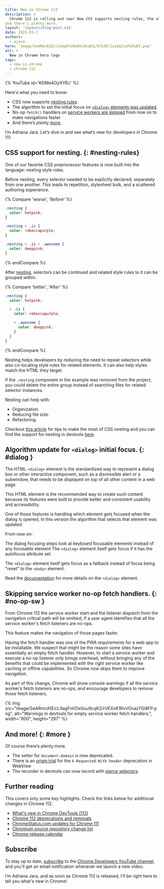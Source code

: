 ```yaml
---
title: New in Chrome 112
description: >
  Chrome 112 is rolling out now! Now CSS supports nesting rules, the algorithm to set the initial focus on dialog elements was updated, no-op fetch handlers on service workers are skipped from now on to make navigations faster
and there’s plenty more.
layout: 'layouts/blog-post.njk'
date: 2023-03-7
authors:
  - ajara
hero: ‘image/SeARmcA1EicLXagFnVOe0ou9cqK2/kYS3DlJai8qJioFUduBI.png’
alt: >
  New in Chrome hero logo
tags:
  - new-in-chrome
  - chrome-112
---
```


{% YouTube id='KGMe4OyXYEc' %}

Here's what you need to know:

* CSS now supports [nesting rules](#nesting-rules).
* The algorithm to set the initial focus on [`<dialog>` elements was updated](#dialog).
* No-op `fetch()` handlers on [service workers are skipped](#no-op-sw) from now on to make navigations faster.
* And there’s plenty [more](#more).

I’m Adriana Jara. Let’s dive in and see what’s new for developers in Chrome 111.
## CSS support for nesting. {: #nesting-rules}
One of our favorite CSS preprocessor features is now built into the language: nesting style rules.

Before nesting, every selector needed to be explicitly declared, separately from
one another. This leads to repetition, stylesheet bulk, and a scattered authoring
experience.

{% Compare 'worse', 'Before' %}
```css
.nesting {
  color: hotpink;
}

.nesting > .is {
  color: rebeccapurple;
}

.nesting > .is > .awesome {
  color: deeppink;
}
```
{% endCompare %}

After [nesting](https://www.w3.org/TR/css-nesting-1/), selectors can be
continued and related style rules to it can be grouped within.

{% Compare 'better', 'After' %}
```css
.nesting {
  color: hotpink;

  > .is {
    color: rebeccapurple;

    > .awesome {
      color: deeppink;
    }
  }
}
```
{% endCompare %}


Nesting helps developers by reducing the need to repeat selectors while also co-locating style rules for related elements. It can also help styles match the HTML they target.

If the `.nesting` component in the example was removed from the project, you could delete the entire group instead of searching files for related selector instances.

Nesting can help with:

* Organization.
* Reducing file size.
* Refactoring.

Checkout [this article](/articles/css-nesting/) for tips to make the most of CSS nesting and you can find the support for nesting in devtools [here](blog/new-in-devtools-112/#nesting).

## Algorithm update for `<dialog>` initial focus. {: #dialog }

The HTML `<dialog>` element is the standardized way to represent a dialog box or other interactive component, such as a dismissible alert or a subwindow, that needs to be displayed on top of all other content in a web page.

This HTML element is the recommended way to create such content because its features were built to provide better and consistent usability and accessibility.



One of those features is handling which element gets focused when the dialog is opened, in this version the algorithm that selects that element was updated.

From now on:

The dialog focusing steps look at keyboard focusable elements instead of any focusable element
The `<dialog>` element itself gets focus if it has the autofocus attribute set

The `<dialog>` element itself gets focus as a fallback instead of focus being "reset" to the `<body>` element.

Read the [documentation](https://developer.mozilla.org/docs/Web/HTML/Element/dialog) for more details on the `<dialog>` element.

## Skipping service worker no-op fetch handlers. {: #no-op-sw }

From Chrome 112 the service worker start and the listener dispatch from the navigation critical path will be omitted, if a user agent identifies that all the service worker's fetch listeners are no-ops.

This feature makes the navigation of those pages faster.

Having the fetch handler was one of the PWA requirements for a web app to be installable. We suspect that might be the reason some sites have essentially an empty fetch handler. However, to start a service worker and execute a no-op listener only brings overhead, without bringing any of the benefits that could be implemented with the right service worker like caching or offline capabilities. So Chrome now skips them to improve navigation.

As part of this change, Chrome will show console warnings if all the service worker’s fetch listeners are no-ops, and encourage developers to remove those fetch listeners.

{% Img src="image/SeARmcA1EicLXagFnVOe0ou9cqK2/rVEXxK1RvVOvaz7Gi8FP.png", alt="Warnings in devtools for empty service worker fetch handlers.", width="800", height="297" %}



## And more! {: #more }

Of course there’s plenty more.

* The setter for `document.domain` is now deprecated.
* There is an [origin trial](/origintrials/#/view_trial/1390486384950640641) for the `X-Requested-With header` deprecation in WebView
* The recorder in devtools can now record with [pierce selectors](/blog/new-in-devtools-112/#pierce-selectors).

## Further reading

This covers only some key highlights. Check the links below for
additional changes in Chrome 112.

* [What's new in Chrome DevTools (112)](/blog/new-in-devtools-112/)
* [Chrome 112 deprecations and removals](/blog/deps-rems-112/)
* [ChromeStatus.com updates for Chrome 111](https://www.chromestatus.com/features#milestone%3D108)
* [Chromium source repository change list](https://chromium.googlesource.com/chromium/src/+log/111.0.5563.53..112.0.5615.54)
* [Chrome release calendar](https://chromiumdash.appspot.com/schedule)

## Subscribe

To stay up to date, [subscribe](https://goo.gl/6FP1a5) to the
[Chrome Developers YouTube channel](https://www.youtube.com/user/ChromeDevelopers/),
and you'll get an email notification whenever we launch a new video.

I’m Adriana Jara, and as soon as Chrome 113 is released, I'll be right here to
tell you what's new in Chrome!
